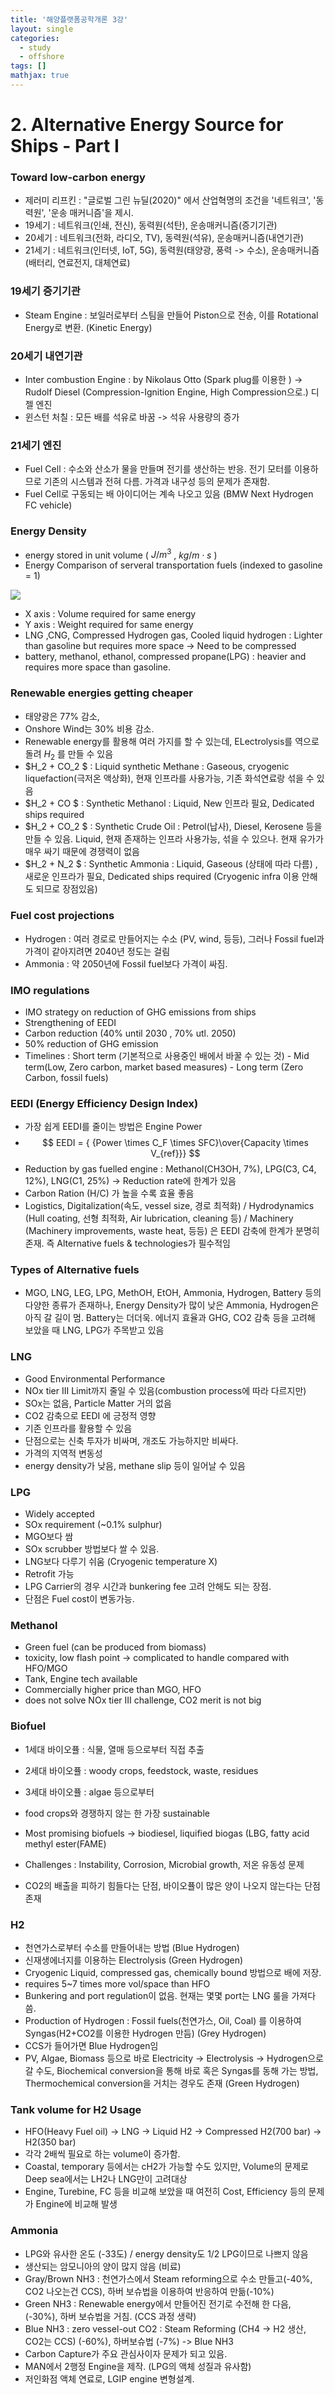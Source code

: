 ```yaml
---
title: '해양플랫폼공학개론 3강'
layout: single
categories:
  - study
  - offshore
tags: []
mathjax: true
---
```


# 2. Alternative Energy Source for Ships - Part I

### Toward low-carbon energy

- 제러미 리프킨 : "글로벌 그린 뉴딜(2020)" 에서 산업혁명의 조건을 '네트워크', '동력원', '운송 매커니즘'을 제시.
- 19세기 : 네트워크(인쇄, 전신), 동력원(석탄), 운송매커니즘(증기기관)
- 20세기 : 네트워크(전화, 라디오, TV), 동력원(석유), 운송매커니즘(내연기관)
- 21세기 : 네트워크(인터넷, IoT, 5G), 동력원(태양광, 풍력 -> 수소), 운송매커니즘 (배터리, 연료전지, 대체연료)

### 19세기 증기기관

- Steam Engine : 보일러로부터 스팀을 만들어 Piston으로 전송, 이를 Rotational Energy로 변환. (Kinetic Energy)

### 20세기 내연기관

- Inter combustion Engine : by Nikolaus Otto (Spark plug를 이용한  ) -> Rudolf Diesel (Compression-Ignition Engine, High Compression으로.) 디젤 엔진
- 윈스턴 처칠 : 모든 배를 석유로 바꿈 -> 석유 사용량의 증가

### 21세기 엔진

- Fuel Cell : 수소와 산소가 물을 만들며 전기를 생산하는 반응. 전기 모터를 이용하므로 기존의 시스템과 전혀 다름. 가격과 내구성 등의 문제가 존재함.
- Fuel Cell로 구동되는 배 아이디어는 계속 나오고 있음 (BMW Next Hydrogen FC vehicle)

### Energy Density

- energy stored in unit volume ( $J/m^3$ , $kg/m\cdot s$ )
- Energy Comparison of serveral transportation fuels (indexed to gasoline = 1)

![](/assets/images/offshore-3/1.png)

- X axis : Volume required for same energy
- Y axis : Weight required for same energy
- LNG ,CNG, Compressed Hydrogen gas, Cooled liquid hydrogen : Lighter than gasoline but requires more space -> Need to be compressed
- battery, methanol, ethanol, compressed propane(LPG) : heavier and requires more space than gasoline.

### Renewable energies getting cheaper

- 태양광은 77% 감소,
- Onshore Wind는 30% 비용 감소.
- Renewable energy를 활용해 여러 가지를 할 수 있는데, ELectrolysis를 역으로 돌려 $H_2$ 를 만들 수 있음
-  $H_2 + CO_2 $ : Liquid synthetic Methane : Gaseous, cryogenic liquefaction(극저온 액상화), 현재 인프라를 사용가능, 기존 화석연료랑 섞을 수 있음
-  $H_2 + CO $ : Synthetic Methanol : Liquid, New 인프라 필요, Dedicated ships required
-  $H_2 + CO_2 $ : Synthetic Crude Oil : Petrol(납사), Diesel, Kerosene 등을 만들 수 있음. Liquid, 현재 존재하는 인프라 사용가능, 섞을 수 있으나. 현재 유가가 매우 싸기 때문에 경쟁력이 없음
-  $H_2 + N_2 $ : Synthetic Ammonia : Liquid, Gaseous (상태에 따라 다름) , 새로운 인프라가 필요, Dedicated ships required (Cryogenic infra 이용 안해도 되므로 장점있음)

### Fuel cost projections

- Hydrogen : 여러 경로로 만들어지는 수소 (PV, wind, 등등), 그러나 Fossil fuel과 가격이 같아지려면 2040년 정도는 걸림
- Ammonia : 약 2050년에 Fossil fuel보다 가격이 싸짐.

### IMO regulations

- IMO strategy on reduction of GHG emissions from  ships
- Strengthening of EEDI
- Carbon reduction (40% until 2030 , 70% utl. 2050)
- 50% reduction of GHG emission
- Timelines : Short term (기본적으로 사용중인 배에서 바꿀 수 있는 것) - Mid term(Low, Zero carbon, market based measures) - Long term (Zero Carbon, fossil fuels)

### EEDI (Energy Efficiency Design Index)

- 가장 쉽게 EEDI를 줄이는 방법은 Engine Power
-  $$ EEDI = { {Power \times C_F \times SFC}\over{Capacity \times V_{ref}}} $$
- Reduction by gas fuelled engine : Methanol(CH3OH, 7%), LPG(C3, C4, 12%), LNG(C1, 25%) -> Reduction rate에 한계가 있음
- Carbon Ration (H/C) 가 높을 수록 효율 좋음
- Logistics, Digitalization(속도, vessel size, 경로 최적화) / Hydrodynamics (Hull coating, 선형 최적화, Air lubrication, cleaning 등) / Machinery (Machinery improvements, waste heat, 등등) 은 EEDI 감축에 한계가 분명히 존재. 즉 Alternative fuels & technologies가 필수적임

### Types of Alternative fuels

- MGO, LNG, LEG, LPG, MethOH, EtOH, Ammonia, Hydrogen, Battery 등의 다양한 종류가 존재하나, Energy Density가 많이 낮은 Ammonia, Hydrogen은 아직 갈 길이 멈. Battery는 더더욱. 에너지 효율과 GHG, CO2 감축 등을 고려해 보았을 때 LNG, LPG가 주목받고 있음


### LNG 

- Good Environmental Performance
- NOx tier III Limit까지 줄일 수 있음(combustion process에 따라 다르지만)
- SOx는 없음, Particle Matter 거의 없음
- CO2 감축으로 EEDI 에 긍정적 영향
- 기존 인프라를 활용할 수 있음
- 단점으로는 신축 투자가 비싸며, 개조도 가능하지만 비싸다.
- 가격의 지역적 변동성
- energy density가 낮음, methane slip 등이 일어날 수 있음

### LPG

- Widely accepted
- SOx requirement (~0.1% sulphur)
- MGO보다 쌈
- SOx scrubber 방법보다 쌀 수 있음.
- LNG보다 다루기 쉬움 (Cryogenic temperature X)
- Retrofit 가능
- LPG Carrier의 경우 시간과 bunkering fee 고려 안해도 되는 장점.
- 단점은 Fuel cost이 변동가능. 

### Methanol

- Green fuel (can be produced from biomass)
- toxicity, low flash point -> complicated to handle compared with HFO/MGO
- Tank, Engine tech available
- Commercially higher price than MGO, HFO
- does not solve NOx tier III challenge, CO2 merit is not big

### Biofuel

- 1세대 바이오퓰 : 식물, 열매 등으로부터 직접 추출
- 2세대 바이오퓰 : woody crops, feedstock, waste, residues
- 3세대 바이오퓰 : algae 등으로부터

- food crops와 경쟁하지 않는 한 가장 sustainable
- Most promising biofuels -> biodiesel, liquified biogas (LBG, fatty acid methyl ester(FAME)
- Challenges : Instability, Corrosion, Microbial growth, 저온 유동성 문제
- CO2의 배출을 피하기 힘들다는 단점, 바이오퓰이 많은 양이 나오지 않는다는 단점 존재

### H2

- 천연가스로부터 수소를 만들어내는 방법 (Blue Hydrogen)
- 신재생에너지를 이용하는 Electrolysis (Green Hydrogen)
- Cryogenic Liquid, compressed gas, chemically bound 방법으로 배에 저장.
- requires 5~7 times more vol/space than HFO
- Bunkering and port regulation이 없음. 현재는 몇몇 port는 LNG 룰을 가져다 씀.
- Production of Hydrogen : Fossil fuels(천연가스, Oil, Coal) 를 이용하여 Syngas(H2+CO2를 이용한 Hydrogen 만듬) (Grey Hydrogen)
- CCS가 들어가면 Blue Hydrogen임 
- PV, Algae, Biomass 등으로 바로 Electricity -> Electrolysis -> Hydrogen으로 갈 수도, Biochemical conversion을 통해 바로 혹은 Syngas를 동해 가는 방법, Thermochemical conversion을 거치는 경우도 존재 (Green Hydrogen)

### Tank volume for H2 Usage

- HFO(Heavy Fuel oil) -> LNG -> Liquid H2 -> Compressed H2(700 bar) -> H2(350 bar)
- 각각 2배씩 필요로 하는 volume이 증가함.
- Coastal, temporary 등에서는 cH2가 가능할 수도 있지만, Volume의 문제로 Deep sea에서는 LH2나 LNG만이 고려대상 
- Engine, Turebine, FC 등을 비교해 보았을 때 여전히 Cost, Efficiency 등의 문제가 Engine에 비교해 발생

### Ammonia

- LPG와 유사한 온도 (-33도) / energy density도 1/2 LPG이므로 나쁘지 않음
- 생산되는 암모니아의 양이 많지 않음 (비료)
- Gray/Brown NH3 : 천연가스에서 Steam reforming으로 수소 만들고(-40%, CO2 나오는건 CCS), 하버 보슈법을 이용하여 반응하여 만듦(-10%)
- Green NH3 : Renewable energy에서 만들어진 전기로 수전해 한 다음, (-30%), 하버 보슈법을 거침. (CCS 과정 생략)
- Blue NH3 : zero vessel-out CO2  : Steam Reforming (CH4 -> H2 생산, CO2는 CCS) (-60%), 하버보슈법 (-7%) -> Blue NH3
- Carbon Capture가 주요 관심사이자 문제가 되고 있음.
- MAN에서 2행정 Engine을 제작. (LPG의 액체 성질과 유사함)
- 저인화점 액체 연료로, LGIP engine 변형설계.